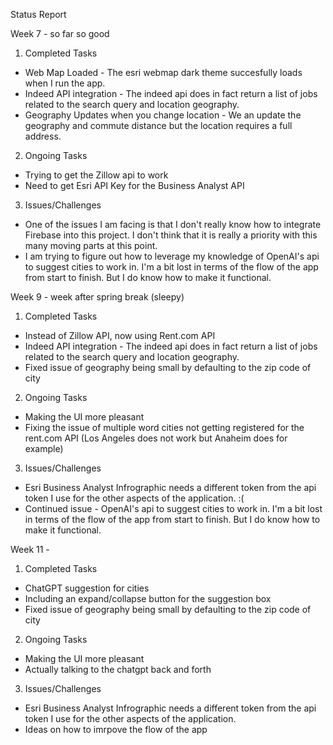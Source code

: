 Status Report

Week 7 - so far so good

1. Completed Tasks
- Web Map Loaded - The esri webmap dark theme succesfully loads when I run the app.
- Indeed API integration - The indeed api does in fact return a list of jobs related to the search query and location geography.
- Geography Updates when you change location - We an update the geography and commute distance but the location requires a full address.

2. Ongoing Tasks
- Trying to get the Zillow api to work
- Need to get Esri API Key for the Business Analyst API

3. Issues/Challenges
- One of the issues I am facing is that I don't really know how  to integrate Firebase into this project. I don't think that it is really a priority with this many moving parts at this point.
- I am trying to figure out how to leverage my knowledge of OpenAI's api to suggest cities to work in. I'm a bit lost in terms of the flow of the app from start to finish. But I do know how to make it functional.


Week 9 - week after spring break (sleepy)

1. Completed Tasks
- Instead of Zillow API, now using Rent.com API
- Indeed API integration - The indeed api does in fact return a list of jobs related to the search query and location geography.
- Fixed issue of geography being small by defaulting to the zip code of city 

2. Ongoing Tasks
- Making the UI more pleasant
- Fixing the issue of multiple word cities not getting registered for the rent.com API (Los Angeles does not work but Anaheim does for example)

3. Issues/Challenges
- Esri Business Analyst Infrographic needs a different token from the api token I use for the other aspects of the application. :( 
- Continued issue -  OpenAI's api to suggest cities to work in. I'm a bit lost in terms of the flow of the app from start to finish. But I do know how to make it functional.


Week 11 - 
1. Completed Tasks
- ChatGPT suggestion for cities
- Including an expand/collapse button for the suggestion box
- Fixed issue of geography being small by defaulting to the zip code of city 

2. Ongoing Tasks
- Making the UI more pleasant
- Actually talking to the chatgpt back and forth

3. Issues/Challenges
- Esri Business Analyst Infrographic needs a different token from the api token I use for the other aspects of the application. 
- Ideas on how to imrpove the flow of the app
